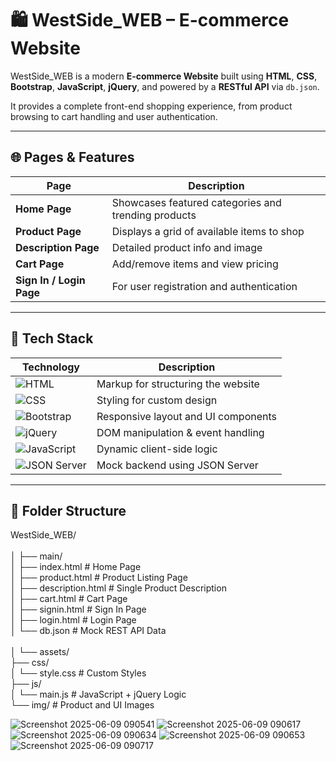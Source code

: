 # 🛍️ WestSide_WEB – E-commerce Website

WestSide_WEB is a modern **E-commerce Website** built using **HTML**, **CSS**, **Bootstrap**, **JavaScript**, **jQuery**, and powered by a **RESTful API** via `db.json`.

It provides a complete front-end shopping experience, from product browsing to cart handling and user authentication.

---

## 🌐 Pages & Features

| Page                  | Description                                         |
|------------------------|-----------------------------------------------------|
| **Home Page**          | Showcases featured categories and trending products |
| **Product Page**       | Displays a grid of available items to shop          |
| **Description Page**   | Detailed product info and image                     |
| **Cart Page**          | Add/remove items and view pricing                   |
| **Sign In / Login Page** | For user registration and authentication         |

---

## 🧰 Tech Stack

| Technology | Description |
|------------|-------------|
| ![HTML](https://img.shields.io/badge/HTML-E34F26?style=for-the-badge&logo=html5&logoColor=white) | Markup for structuring the website |
| ![CSS](https://img.shields.io/badge/CSS-1572B6?style=for-the-badge&logo=css3&logoColor=white) | Styling for custom design |
| ![Bootstrap](https://img.shields.io/badge/Bootstrap-563D7C?style=for-the-badge&logo=bootstrap&logoColor=white) | Responsive layout and UI components |
| ![jQuery](https://img.shields.io/badge/jQuery-0769AD?style=for-the-badge&logo=jquery&logoColor=white) | DOM manipulation & event handling |
| ![JavaScript](https://img.shields.io/badge/JavaScript-F7DF1E?style=for-the-badge&logo=javascript&logoColor=black) | Dynamic client-side logic |
| ![JSON Server](https://img.shields.io/badge/REST%20API-db.json-000000?style=for-the-badge&logo=json&logoColor=white) | Mock backend using JSON Server |

---

## 📁 Folder Structure


WestSide_WEB/<br><br>
│
├── main/ <br>
│ ├── index.html # Home Page<br>
│ ├── product.html # Product Listing Page<br>
│ ├── description.html # Single Product Description<br>
│ ├── cart.html # Cart Page<br>
│ ├── signin.html # Sign In Page<br>
│ ├── login.html # Login Page<br>
│ └── db.json # Mock REST API Data<br><br>
│
└── assets/<br>
├── css/<br>
│ └── style.css # Custom Styles<br>
├── js/<br>
│ └── main.js # JavaScript + jQuery Logic<br>
└── img/ # Product and UI Images<br>

![Screenshot 2025-06-09 090541](https://github.com/user-attachments/assets/b7ccac7c-4861-41c2-bccd-5154a896145c)
![Screenshot 2025-06-09 090617](https://github.com/user-attachments/assets/a91d35ad-ea95-419e-acd4-2b51fe2e46d6)
![Screenshot 2025-06-09 090634](https://github.com/user-attachments/assets/5de6dd06-8353-46fd-8dcd-8c96e451fde3)
![Screenshot 2025-06-09 090653](https://github.com/user-attachments/assets/f11d9f3c-6cb5-421d-9ce8-1661bf5d3937)
![Screenshot 2025-06-09 090717](https://github.com/user-attachments/assets/9ecae142-abc4-4f6f-b699-67e44d265dfe)






